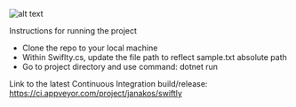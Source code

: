 ![alt text](https://ci.appveyor.com/api/projects/status/ct0m48ch9jc5y308?svg=true)

Instructions for running the project
* Clone the repo to your local machine
* Within Swiflty.cs, update the file path to reflect sample.txt absolute path
* Go to project directory and use command: dotnet run

Link to the latest Continuous Integration build/release: https://ci.appveyor.com/project/janakos/swiftly
